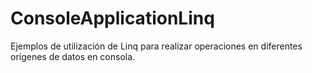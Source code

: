 # ConsoleApplicationLinq
Ejemplos de utilización de Linq para realizar operaciones en diferentes orígenes de datos en consola.
